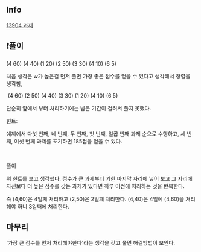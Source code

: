 ## Info
<a href="https://www.acmicpc.net/problem/13904" rel="nofollow">13904 과제 </a>

## ❗풀이
(4 60) (4 40) (1 20) (2 50) (3 30) (4 10) (6 5)

처음 생각은 w가 높은걸 먼저 풀면 가장 좋은 점수를 얻을 수 있다고 생각해서 정렬을 생각함,

​
(4 60) (2 50) (4 40) (3 30) (1 20) (4 10) (6 5)

단순히 앞에서 부터 처리하기에는 남은 기간이 걸려서 풀지 못했다.

힌트:

예제에서 다섯 번째, 네 번째, 두 번째, 첫 번째, 일곱 번째 과제 순으로 수행하고, 세 번째, 여섯 번째 과제를 포기하면 185점을 얻을 수 있다.

​

풀이

 위 힌트를 보고 생각했다. 점수가 큰 과제부터 기한 마지막 자리에 넣어 보고 그 자리에 자신보다 더 높은 점수를 갖는 과제가 있다면 하루 이전에 처리하는 것을 반복한다.

 즉 (4,60)은 4일째 처리하고 (2,50)은 2일째 처리한다. (4,40)은 4일에 (4,60)을 처리해야 하니 3일째에 처리한다.


## 마무리
'가장 큰 점수를 먼저 처리해야한다'라는 생각을 갖고 풀면 해결방법이 보인다.